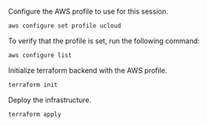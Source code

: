 
Configure the AWS profile to use for this session.
```bash
aws configure set profile ucloud
```

To verify that the profile is set, run the following command:
```bash
aws configure list
```

Initialize terraform backend with the AWS profile.
```bash
terraform init
```

Deploy the infrastructure.
```bash
terraform apply
```
